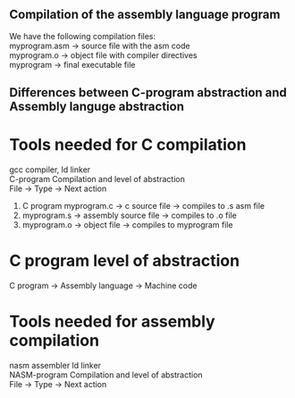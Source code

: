 ## Compilation of the assembly language program
We have the following compilation files:    
myprogram.asm -> source file with the asm code  
myprogram.o -> object file with compiler directives  
myprogram -> final executable file  
## Differences between C-program abstraction and Assembly languge abstraction  
# Tools needed for C compilation  
gcc compiler, ld linker   
C-program Compilation and level of abstraction  
         File ->               Type ->      Next  action  
1. C program myprogram.c -> c source file -> compiles to .s asm file  
2. myprogram.s -> assembly source file    -> compiles to .o file  
3. myprogram.o -> object file             -> compiles to myprogram file  
# C program level of abstraction
C program -> Assembly language -> Machine code  
# Tools needed for assembly compilation  
nasm assembler  ld linker  
NASM-program Compilation and level of abstraction  
         File ->               Type ->      Next  action  
1. Assembly program myprogram.asm -> asm  source file -> compiles to object file 
2. myprogram.o -> object file    -> compiles to executable
# Assembly program level of abstraction
Assembly language -> Machine code  
We can tell that when the level of abstraction is as smaller as possible, the programe executes faster. This is very important for embedded systems and for execution of  real-time processes, for example fighterjet missle control system. When we make a dessision for  a few seconds.
## Tools for C/Assembly language build automaion
make or cmake
##The Makefile commands example
myprogram.o: myprogram.asm  
	nasm -f elf myprogram.asm  
myprogram: myprogram.o  
	ld -m elf_i386 -s -o myprogram  myprogram.o  
run: myprogram  
	./myprogram  
	echo $?  
clean: myprogram  myprogram.o  
	rm myprogram  myprogram.o  

We looked at Netwide assembly compilation steps and now we can assembly our programs.  


